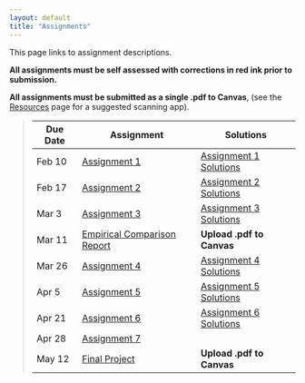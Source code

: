 ```yaml
---
layout: default
title: "Assignments"
---
```


This page links to assignment descriptions.

**All assignments must be self assessed with corrections in red ink prior to submission.**

**All assignments must be submitted as a single .pdf to Canvas**, (see the [Resources](../resources.html) page for a suggested scanning app).

> Due Date |                Assignment                                | Solutions                                               |
> -------- | -------------------------------------------------------- | ------------------------------------------------------- |
> Feb 10   | [Assignment 1](../assign/assign01.html)                  | [Assignment 1 Solutions](../assign/sol/assign01sol.pdf) |
> Feb 17   | [Assignment 2](../assign/assign02.html)                  | [Assignment 2 Solutions](../assign/sol/assign02sol.pdf) |
> Mar 3    | [Assignment 3](../assign/assign03.html)                  | [Assignment 3 Solutions](../assign/sol/assign03sol.pdf) |
> Mar 11   | [Empirical Comparison Report](../assign/emp_comp.html)   | **Upload .pdf to Canvas** |
> Mar 26   | [Assignment 4](../assign/assign04.html)                  | [Assignment 4 Solutions](../assign/sol/assign04sol.pdf) |
> Apr 5    | [Assignment 5](../assign/assign05.html)                  | [Assignment 5 Solutions](../assign/sol/assign05sol.pdf) |
> Apr 21   | [Assignment 6](../assign/assign06.html)                  | [Assignment 6 Solutions](../assign/sol/assign06sol.pdf) |
> Apr 28   | [Assignment 7](../assign/assign07.html)                  |  |
> May 12   | [Final Project](../assign/finalproj.html)                | **Upload .pdf to Canvas** |
